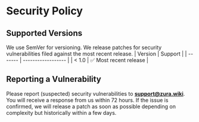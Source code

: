 # Security Policy

## Supported Versions

We use SemVer for versioning. We release patches for security vulnerabilities filed against the most recent release.
| Version | Support           |
| ------- | ------------------ |
| < 1.0   | :white_check_mark: Most recent release |

## Reporting a Vulnerability

Please report (suspected) security vulnerabilities to
**[support@zura.wiki](mailto:support@zura.wiki)**.
You will receive a response from us within 72 hours. If the issue is confirmed, we will release a patch as soon
as possible depending on complexity but historically within a few days.
